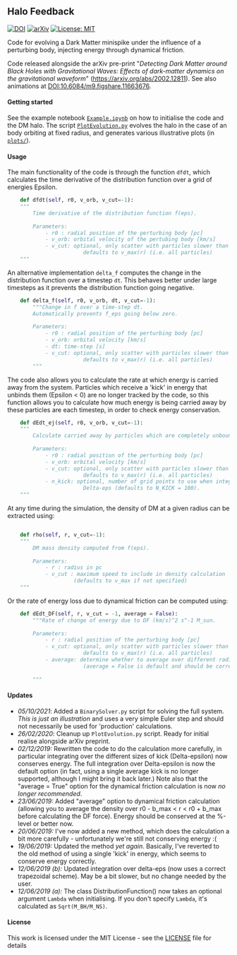 ## Halo Feedback

[![DOI](https://zenodo.org/badge/DOI/10.5281/zenodo.3688812.svg)](https://doi.org/10.5281/zenodo.3688812) [![arXiv](https://img.shields.io/badge/arXiv-2002.12811-B31B1B.svg)](https://arxiv.org/abs/2002.12811) [![License: MIT](https://img.shields.io/badge/License-MIT-yellow.svg)](https://opensource.org/licenses/MIT)

Code for evolving a Dark Matter minispike under the influence of a perturbing body, injecting energy through dynamical friction. 

Code released alongside the arXiv pre-print "*Detecting Dark Matter around Black Holes with Gravitational Waves: Effects of dark-matter dynamics on the gravitational waveform*" (https://arxiv.org/abs/2002.12811). See also animations at [DOI:10.6084/m9.figshare.11663676](https://doi.org/10.6084/m9.figshare.11663676).

#### Getting started

See the example notebook [`Example.ipynb`](https://github.com/bradkav/HaloFeedback/blob/master/Example.ipynb) on how to initialise the code and the DM halo. The script [`PlotEvolution.py`](https://github.com/bradkav/HaloFeedback/blob/master/PlotEvolution.py) evolves the halo in the case of an body orbiting at fixed radius, and generates various illustrative plots (in [`plots/`](https://github.com/bradkav/HaloFeedback/blob/master/plots/)).

#### Usage

The main functionality of the code is through the function `dfdt`, which calculates the time derivative of the distribution function over a grid of energies Epsilon.

```python
    def dfdt(self, r0, v_orb, v_cut=-1):
    """
        Time derivative of the distribution function f(eps).
        
        Parameters:
            - r0 : radial position of the perturbing body [pc]
            - v_orb: orbital velocity of the pertubing body [km/s]
            - v_cut: optional, only scatter with particles slower than v_cut [km/s]
                        defaults to v_max(r) (i.e. all particles)
    """
```

An alternative implementation `delta_f` computes the change in the distribution function over a timestep `dt`. This behaves better under large timesteps as it prevents the distribution function going negative.

```python
    def delta_f(self, r0, v_orb, dt, v_cut=-1):
        """Change in f over a time-step dt.
        Automatically prevents f_eps going below zero.       
        
        Parameters:
            - r0 : radial position of the perturbing body [pc]
            - v_orb: orbital velocity [km/s]
            - dt: time-step [s]
            - v_cut: optional, only scatter with particles slower than v_cut [km/s]
                        defaults to v_max(r) (i.e. all particles)
        """

```

The code also allows you to calculate the rate at which energy is carried away from the system. Particles which receive a 'kick' in energy that unbinds them (Epsilon < 0) are no longer tracked by the code, so this function allows you to calculate how much energy is being carried away by these particles are each timestep, in order to check energy conservation.

```python
    def dEdt_ej(self, r0, v_orb, v_cut=-1):
    """
        Calculate carried away by particles which are completely unbound.
        
        Parameters:
            - r0 : radial position of the perturbing body [pc]
            - v_orb: orbital velocity [km/s]
            - v_cut: optional, only scatter with particles slower than v_cut [km/s]
                        defaults to v_max(r) (i.e. all particles)
            - n_kick: optional, number of grid points to use when integrating over
                        Delta-eps (defaults to N_KICK = 100).
    """
```

At any time during the simulation, the density of DM at a given radius can be extracted using:

```python

    def rho(self, r, v_cut=-1):
    """
        DM mass density computed from f(eps).
        
        Parameters: 
            - r : radius in pc
            - v_cut : maximum speed to include in density calculation
                     (defaults to v_max if not specified)
    """

```

Or the rate of energy loss due to dynamical friction can be computed using:

```python
    def dEdt_DF(self, r, v_cut = -1, average = False):
        """Rate of change of energy due to DF (km/s)^2 s^-1 M_sun.
        
        Parameters:
            - r : radial position of the perturbing body [pc]
            - v_cut: optional, only scatter with particles slower than v_cut [km/s]
                        defaults to v_max(r) (i.e. all particles)
            - average: determine whether to average over different radii
                        (average = False is default and should be correct).
        
        """
```


#### Updates

- *05/10/2021*:  Added a `BinarySolver.py` script for solving the full system. *This is just an illustration* and uses a very simple Euler step and should not necessarily be used for 'production' calculations.
- *26/02/2020*:  Cleanup up `PlotEvolution.py` script. Ready for initial realise alongside arXiv preprint.  
- *02/12/2019:* Rewritten the code to do the calculation more carefully, in particular integrating over the different sizes of kick (Delta-epsilon) now conserves energy. The full integration over Delta-epsilon is now the default option (in fact, using a single average kick is no longer supported, although I might bring it back later.) Note  also that the "average = True" option for the dynamical friction calculation is now *no longer recommended*.  
 - *23/06/2019:* Added "average" option to dynamical friction calculation (allowing you to average the density over r0 - b_max < r < r0 + b_max before calculating the DF force). Energy should be conserved at the %-level or better now.  
 - *20/06/2019:* I've now added a new method, which does the calculation a bit more carefully - unfortunately we're still not conserving energy :(  
 - *19/06/2019:* Updated the method *yet again*. Basically, I've reverted to the old method of using a single 'kick' in energy, which seems to conserve energy correctly.  
 - *12/06/2019 (b):* Updated integration over delta-eps (now uses a correct trapezoidal scheme). May be a bit slower, but no change needed by the user.  
 - *12/06/2019 (a):* The class DistributionFunction() now takes an optional argument `Lambda` when initialising. If you don't specify `Lambda`, it's calculated as `Sqrt(M_BH/M_NS)`.  

#### License

This work is licensed under the MIT License - see the [LICENSE](LICENSE) file for details

